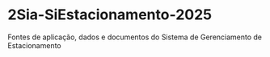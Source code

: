 # 2Sia-SiEstacionamento-2025
Fontes de aplicação, dados e documentos do Sistema de Gerenciamento de Estacionamento  
